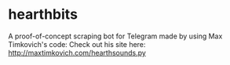 # hearthbits
A proof-of-concept scraping bot for Telegram made by using Max Timkovich's code: 
Check out his site here: http://maxtimkovich.com/hearthsounds.py
